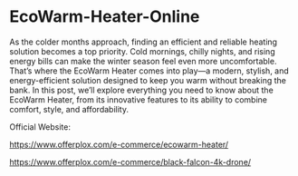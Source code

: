 # EcoWarm-Heater-Online

As the colder months approach, finding an efficient and reliable heating solution becomes a top priority. Cold mornings, chilly nights, and rising energy bills can make the winter season feel even more uncomfortable. That’s where the EcoWarm Heater comes into play—a modern, stylish, and energy-efficient solution designed to keep you warm without breaking the bank.
In this post, we’ll explore everything you need to know about the EcoWarm Heater, from its innovative features to its ability to combine comfort, style, and affordability.

Official Website:

https://www.offerplox.com/e-commerce/ecowarm-heater/

https://www.offerplox.com/e-commerce/black-falcon-4k-drone/
